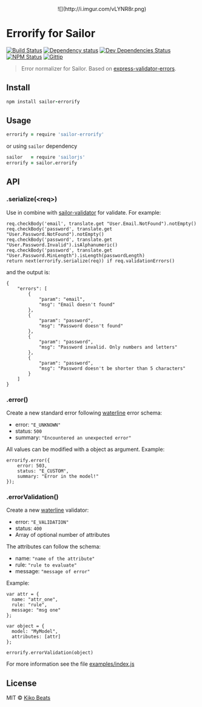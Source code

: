<center>![](http://i.imgur.com/vLYNR8r.png)</center>

# Errorify for Sailor 

[![Build Status](http://img.shields.io/travis/sailorjs/sailor-errorify/master.svg?style=flat)](https://travis-ci.org/sailorjs/sailor-errorify)
[![Dependency status](http://img.shields.io/david/sailorjs/sailor-errorify.svg?style=flat)](https://david-dm.org/sailorjs/sailor-errorify)
[![Dev Dependencies Status](http://img.shields.io/david/dev/sailorjs/sailor-errorify.svg?style=flat)](https://david-dm.org/sailorjs/sailor-errorify#info=devDependencies)
[![NPM Status](http://img.shields.io/npm/dm/sailor-errorify.svg?style=flat)](https://www.npmjs.org/package/sailor-errorify)
[![Gittip](http://img.shields.io/gittip/Kikobeats.svg?style=flat)](https://www.gittip.com/Kikobeats/)

> Error normalizer for Sailor. Based on [express-validator-errors](https://github.com/ctavan/express-validator).

## Install

```coffeescript
npm install sailor-errorify
```

## Usage

```coffeescript
errorify = require 'sailor-errorify'
```

or using `sailor` dependency

```coffeescript
sailor 	 = require 'sailorjs'
errorify = sailor.errorify
```

## API


### .serialize(\<req>)

Use in combine with [sailor-validator](https://github.com/sailorjs/sailor-validator) for validate. For example:

```
req.checkBody('email', translate.get "User.Email.NotFound").notEmpty()
req.checkBody('password', translate.get "User.Password.NotFound").notEmpty()
req.checkBody('password', translate.get "User.Password.Invalid").isAlphanumeric()
req.checkBody('password', translate.get "User.Password.MinLength").isLength(passwordLength)
return next(errorify.serialize(req)) if req.validationErrors()
```

and the output is:

```
{
    "errors": [
        {
            "param": "email",
            "msg": "Email doesn't found"
        },
        {
            "param": "password",
            "msg": "Password doesn't found"
        },
        {
            "param": "password",
            "msg": "Password invalid. Only numbers and letters"
        },
        {
            "param": "password",
            "msg": "Password doesn't be shorter than 5 characters"
        }
    ]
}
```

### .error()

Create a new standard error following [waterline](https://github.com/balderdashy/waterline) error schema:

* error: `"E_UNKNOWN"`
* status: `500`
* summary: `"Encountered an unexpected error"`

All values can be modified with a object as argument. Example:

```
errorify.error({
	error: 503,
	status: "E_CUSTOM",
	summary: "Error in the model!"
});
```
 
### .errorValidation()


Create a new [waterline](https://github.com/balderdashy/waterline) validator:


* error: `"E_VALIDATION"`
* status: `400`
* Array of optional number of attributes

The attributes can follow the schema:

* name: `"name of the attribute"`
* rule: `"rule to evaluate"`
* message: `"message of error"`

Example:

```
var attr = {
  name: "attr_one",
  rule: "rule",
  message: "msg one"
};

var object = {
  model: "MyModel",
  attributes: [attr]
};

errorify.errorValidation(object)
```

For more information see the file [examples/index.js](https://github.com/sailorjs/sailor-errorify/blob/master/examples/index.js)

## License

MIT © [Kiko Beats](http://kikobeats.com/)



